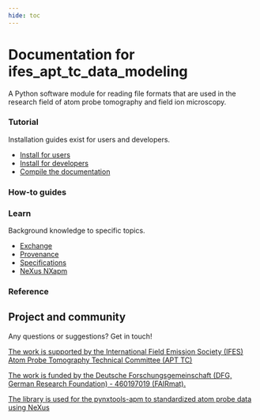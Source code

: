 ```yaml
---
hide: toc
---
```


# Documentation for ifes_apt_tc_data_modeling

A Python software module for reading file formats that are used in the research field of atom probe tomography and field ion microscopy.

<div markdown="block" class="home-grid">
<div markdown="block"> 

### Tutorial

Installation guides exist for users and developers.

- [Install for users](tutorial/install_user.md)
- [Install for developers](tutorial/install_devs.md)
- [Compile the documentation](tutorial/compile_docs.md)

</div>
<div markdown="block">

### How-to guides

<!-- How-to guides provide step-by-step instructions for a wide range of tasks, with the overarching topics:-->

</div>

<div markdown="block">

### Learn

Background knowledge to specific topics.

- [Exchange](explanation/learn.md)
- [Provenance](explanation/provenance.md)
- [Specifications](explanation/suggestions.md)
- [NeXus NXapm](explanation/nxapm.md)

</div>
<div markdown="block">

### Reference

<!-- ONE PURPOSE SENTENCE -->

</div>
</div>

<h2>Project and community</h2>

Any questions or suggestions? Get in touch!

[The work is supported by the International Field Emission Society (IFES) Atom Probe Tomography Technical Committee (APT TC)](https://fieldemission.org/article.php?id=technical_committee)

[The work is funded by the Deutsche Forschungsgemeinschaft (DFG, German Research Foundation) - 460197019 (FAIRmat).](https://gepris.dfg.de/gepris/projekt/460197019?language=en)

[The library is used for the pynxtools-apm to standardized atom probe data using NeXus](https://www.github.com/FAIRmat-NFDI/pynxtools-apm.git)
